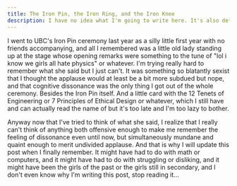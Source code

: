 ```yaml
---
title: The Iron Pin, the Iron Ring, and the Iron Knee
description: I have no idea what I'm going to write here. It's also definitely not 2016 November.
---
```


I went to UBC's Iron Pin ceremony last year as a silly little first year with no friends accompanying, and all I remembered was a little old lady standing up at the stage whose opening remarks were something to the tune of "lol i know we girls all hate physics" or whatever. I'm trying really hard to remember what she said but I just can't. It was something so blatantly sexist that I thought the applause would at least be a bit more subdued but nope, and that cognitive dissonance was the only thing I got out of the whole ceremony. Besides the Iron Pin itself. And a little card with the 12 Tenets of Engineering or 7 Principles of Ethical Design or whatever, which I still have and can actually read the name of but it's too late and I'm too lazy to bother.

Anyway now that I've tried to think of what she said, I realize that I really can't think of anything both offensive enough to make me remember the feeling of dissonance even until now, but simultaneously mundane and quaint enough to merit undivided applause. And that is why I will update this post when I finally remember. It might have had to do with math or computers, and it might have had to do with struggling or disliking, and it might have been the girls of the past or the girls still in secondary, and I don't even know why I'm writing this post, stop reading it...

<!--more-->
